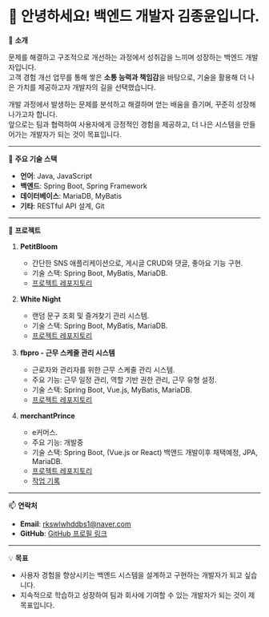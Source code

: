 # 👋 안녕하세요! 백엔드 개발자 김종윤입니다.

🌟 **소개**

문제를 해결하고 구조적으로 개선하는 과정에서 성취감을 느끼며 성장하는 백엔드 개발자입니다.  
고객 경험 개선 업무를 통해 쌓은 **소통 능력과 책임감**을 바탕으로, 기술을 활용해 더 나은 가치를 제공하고자 개발자의 길을 선택했습니다.  

개발 과정에서 발생하는 문제를 분석하고 해결하며 얻는 배움을 즐기며, 꾸준히 성장해 나가고자 합니다.  
앞으로는 팀과 협력하여 사용자에게 긍정적인 경험을 제공하고, 더 나은 시스템을 만들어가는 개발자가 되는 것이 목표입니다.

---

🚀 **주요 기술 스택**
- **언어**: Java, JavaScript
- **백엔드**: Spring Boot, Spring Framework
- **데이터베이스**: MariaDB, MyBatis
- **기타**: RESTful API 설계, Git

---

📂 **프로젝트**
1. **PetitBloom**  
   - 간단한 SNS 애플리케이션으로, 게시글 CRUD와 댓글, 좋아요 기능 구현.  
   - 기술 스택: Spring Boot, MyBatis, MariaDB.  
   - [프로젝트 레포지토리](https://github.com/KIMjongYoun1/PetitBloom)

2. **White Night**  
   - 랜덤 문구 조회 및 즐겨찾기 관리 시스템.  
   - 기술 스택: Spring Boot, MyBatis, MariaDB.  
   - [프로젝트 레포지토리](https://github.com/KIMjongYoun1/WhiteNight)

3. **fbpro - 근무 스케줄 관리 시스템**  
   - 근로자와 관리자를 위한 근무 스케줄 관리 시스템.  
   - 주요 기능: 근무 일정 관리, 역할 기반 권한 관리, 근무 유형 설정.  
   - 기술 스택: Spring Boot, Vue.js, MyBatis, MariaDB.  
   - [프로젝트 레포지토리](https://github.com/KIMjongYoun1/fbpro)
  
4. **merchantPrince**  
   - e커머스.  
   - 주요 기능: 개발중  
   - 기술 스택: Spring Boot, (Vue.js or React) 백앤드 개발이후 채택예정, JPA, MariaDB.  
   - [프로젝트 레포지토리](https://github.com/KIMjongYoun1/merchantPrince)
   - [작업 기록](https://www.youtube.com/@%EA%B9%80%EC%9C%A4%EB%98%98)


---

📫 **연락처**
- **Email**: rkswlwhddbs1@naver.com
- **GitHub**: [GitHub 프로필 링크](#)

---

💡 **목표**
- 사용자 경험을 향상시키는 백엔드 시스템을 설계하고 구현하는 개발자가 되고 싶습니다.  
- 지속적으로 학습하고 성장하여 팀과 회사에 기여할 수 있는 개발자가 되는 것이 제 목표입니다.
